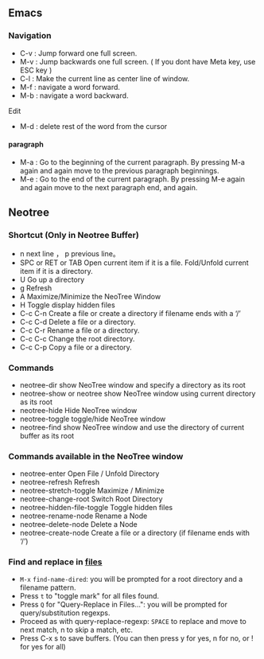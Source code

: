 ## Emacs

### Navigation

- C-v : Jump forward one full screen.
- M-v : Jump backwards one full screen. ( If you dont have Meta key, use ESC key )
- C-l : Make the current line as center line of window.
- M-f : navigate a word forward.
- M-b : navigate a word backward.

Edit
- M-d : delete rest of the word from the cursor

#### paragraph
- M-a : Go to the beginning of the current paragraph. By pressing M-a again and again move to the previous paragraph beginnings.
- M-e : Go to the end of the current paragraph. By pressing M-e again and again move to the next paragraph end, and again.


## Neotree
### Shortcut (Only in Neotree Buffer)
- n next line ， p previous line。
- SPC or RET or TAB Open current item if it is a file. Fold/Unfold current item if it is a directory.
- U Go up a directory
- g Refresh
- A Maximize/Minimize the NeoTree Window
- H Toggle display hidden files
- C-c C-n Create a file or create a directory if filename ends with a ‘/’
- C-c C-d Delete a file or a directory.
- C-c C-r Rename a file or a directory.
- C-c C-c Change the root directory.
- C-c C-p Copy a file or a directory.

### Commands
- neotree-dir show NeoTree window and specify a directory as its root
- neotree-show or neotree show NeoTree window using current directory as its root
- neotree-hide Hide NeoTree window
- neotree-toggle toggle/hide NeoTree window
- neotree-find show NeoTree window and use the directory of current buffer as its root

### Commands available in the NeoTree window
- neotree-enter Open File / Unfold Directory
- neotree-refresh Refresh
- neotree-stretch-toggle Maximize / Minimize
- neotree-change-root Switch Root Directory
- neotree-hidden-file-toggle Toggle hidden files 
- neotree-rename-node Rename a Node
- neotree-delete-node Delete a Node
- neotree-create-node Create a file or a directory (if filename ends with ‘/’)

### Find and replace in [files](https://www.gnu.org/software/emacs/manual/html_node/efaq/Replacing-text-across-multiple-files.html)
- `M-x` `find-name-dired`: you will be prompted for a root directory and a filename pattern.
- Press `t` to "toggle mark" for all files found.
- Press `Q` for "Query-Replace in Files...": you will be prompted for query/substitution regexps.
- Proceed as with query-replace-regexp: `SPACE` to replace and move to next match, n to skip a match, etc.
- Press C-x s to save buffers. (You can then press y for yes, n for no, or ! for yes for all)


